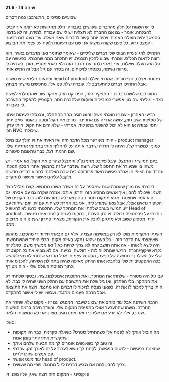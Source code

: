**שיחה 14 \- 21.6**

שבועיים פסיכיים, התערבבו כמה דברים

לי יש השגות על חלק מהדברים שעושים בעבודה. חלק מהגישות לא רואה איך יובילו להצלחה. אומר \- גם אם החברה לא תצליח יש לי שם עבודה ולמידה, זה לא בדמי. בהמשך יהיה העולם האמיתי ויהיה יותר קשב לדברים שאני מעלה. עוד מעט דוח רבעוני והמצב גרוע. כל פעם שקורה משהו אני שם עם רעיונות ולוקח על עצמי את הביצוע. 

התחילו להגיע מזיו הבוס שלי דברים שליליים \- שאומר שתומר ואני מדברים באויר, הוא רוצה לראות תכל'ס. אמרתי שבוע להכין תוכנית. זיו התלהב ממה שהכנתי. בפגישה עם גיל הוא העלה שאלות, אני באתי נלהב עם הדבר הזה ולא באתי מספיק מוכן. לא היה לי מרווח נשימה, נכנסתי לויכוחים, זה בסדר עם גיל אבל זה התיש אותי. 

ופתאום גיליתי שיש משרת head of product פתוחה אצלנו, חצי סודית. אמרתי יאללה אבל התחילו דברים להתערבב לי. עובדה שלא פנו אלי. מחפשים מישהו מבחוץ. 

התערבבו שלושה דברים \- התפקיד הזה, הפרויקט הזה, מחקר שוב שהתחלתי לעשות בצד \- וגיליתי שם כוון אפשרי למובילות ופוקוס שלחברה חסר. הקמפיין לתפקיד התערבב לי בעבודה. 

רביעי האחרון \- עם זיו הצגתי משהו והוא הגיב מהר בהתחלה, ונכנסתי לעימות איתו. הגיב חזק, עושה את זה עם אחרים \- מרים את הקול ומקטין. אומר שאם יגיעו metoo של יחסי עבודה אז הוא לא יכול להשאר בתפקיד. אמרתי \- שלא ירים את הקול. היתי עדין. הכי NVC שיכולתי. 

היתי מעורער מכל הדבר הזה ואז ראיתי את זיו הולך עם מיכל \- product manager כמוני, למשרד שלו. היתה לי חרדה שידבר איתה על להחליף אותי בתחומי אחריות שלי. שם הרמתי דגל. כבר טראומת פיטורים. 

ביום חמישי זיו התנצל. קיבל פידבק מהמנכ"ל והתנצל שהרים את הקול. ואז אמר \- יש משהו בי שמעורר את התסכול שלו. רוצה שנדבר על זה בהמשך אחרי הבלגן הנוכחי ונחדד את הציפיות. אח"כ פגישה מאוד פרודוקטיבית שבה הצלחתי להביא דברים חדשים ולקבל עליהם אישור ואישור להתקדם. 

דיברתי עם מורן שאמרה שגם שמספר על זה משדר משהו מתנשא. קצת מזלזל בצד השני. שיכולה להבין איך אנשים מהסוג הזה יחרפן אותם. אמרה שקרה גם עם אביחי. גם הוא אמר שחצנות. מגיע ממקום חסר בטחון ואני לא במודעות לזה. ככה הקוצים של הקיפוד נראים אצלי. אבל מאז שמודע לזה, אני בא אחרת לשיחות עם זיו. יוזם שיחות עם זיו. חמישי בערב שלחתי את המחקר שלי. החלטתי כרגע לא להגיש ל Head of product. ויתרתי על פרזנטציה גדולה. זיו נתן הערות, במקום לענות קבעתי איתו פגישה. היתי מספיק קשוב ולא מתגונן להבין את הנקודות, מצאתי פתרון ששנינו הינו מרוצים ממנו. 

השגתי התקדמות מולו לא רק במשימה עצמה. אלא גם הבאתי חידוד די מהפכני. מהרגע שאימצתי את הדבר הזה \- כל פעם שהוא נתקע באיזה מקום, הכלי היחיד שהשתמשתי היה לשאול אותו \- אה אתה חושב שזה לא צריך להיות כאן? ואז ממשיך משם. סאלי: זה נקרא שיקוף/הכרה. הרגש שמתלווה לזה \- חולשה, כניעה. אם לא מביא את כל הקונטרה שלי על השולחן \- תחושה של כניעה, הקטנה עצמית. אבל מהרגע שנתתי לעצמי להרגיש ככה האפקטיביות שלי בלהביא אותו הרחק מאיפה שהיה בתחילת השיחה, להכניס אותו לתוך תפיסת העולם שלי \- היה מטורף. 

עם גיל היה מטורף \- שלחתי את המחקר. ואת התוכנית אימפלמנטציה. ובסוף שלחתי רק את המחקר. בלי הפתרון. ואז גיל שלח את התשובה עם החלק השני שהיה לי כבר. לא היתי צריך למכור לו את זה. כשאני מנסה למכור לו דברים הוא מתנגד. רוצה את התוצאה אבל הרבה פעמים מתנגד. ועכשיו יש לי אישור להתקדם. 

הרבה השתנה אבל עוד סוחב את שבוע שעבר. המפגש עם זיו \- מקום שלא שחרר את החרדה. משהו שהתערער אצלי בתפיסת המקום שלי. והעדר חיבה ברמה האישית שנדבק אלי. לא יודע אם אליו כי רואה אותו מגיב מצוין. אני לא המשכתי הלאה. 

סאלי: 

* מה הוביל אותך לא לפנות אלי כשהתחיל סטרס? כשאלה סקרנית. כבר היו תקופות שתקשרת איתי יותר בזמן אמת.   
* זה טוב לך כשאנשים אומרים לך מה הבעיה שלהם איתך  
* שחצנות בפגישה \- לנשום בפגישה, לקחת לך נושא לעבוד על זה לאורך זמן. עבדתי עם אנשים שהכו ילדים.   
* עוד מעט אפשר head of product.   
* צריך להבין למה אם מציע דברים לגיל מתנגד. ויופי מה שעשית. 

פוקוסינג \- המקום הזה רוצה שאגן עליו מפני זיו

